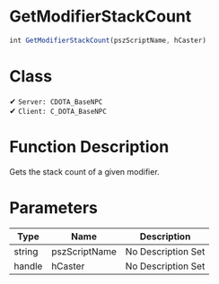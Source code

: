 # GetModifierStackCount
```js	
int GetModifierStackCount(pszScriptName, hCaster)
```
# Class
✔ `Server: CDOTA_BaseNPC`  
✔ `Client: C_DOTA_BaseNPC`  

# Function Description
Gets the stack count of a given modifier.
# Parameters
Type|Name|Description
--|--|--
string|pszScriptName|No Description Set
handle|hCaster|No Description Set
